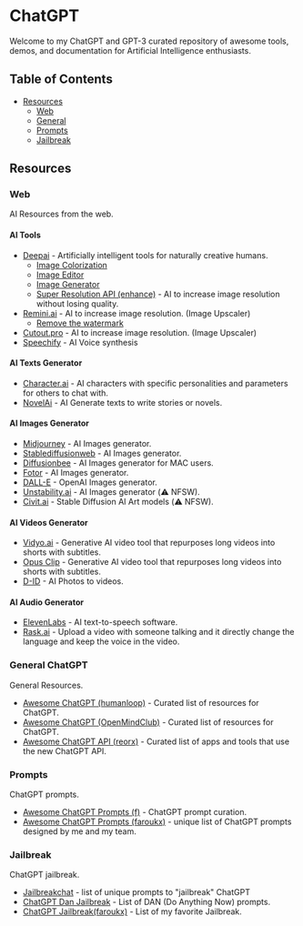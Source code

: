 # ChatGPT
Welcome to my ChatGPT and GPT-3 curated repository of awesome tools, demos, and documentation for Artificial Intelligence enthusiasts.


## Table of Contents
- [Resources](#Resources)
  - [Web](#Web) 
  - [General](#General) 
  - [Prompts](#Prompts) 
  - [Jailbreak](#Jailbreak) 


## Resources

### Web
AI Resources from the web.

#### AI Tools
- [Deepai](https://deepai.org/) - Artificially intelligent tools for naturally creative humans.
  -  [Image Colorization](https://deepai.org/machine-learning-model/colorizer)
  -  [Image Editor](https://deepai.org/machine-learning-model/image-editor)
  -  [Image Generator](https://deepai.org/machine-learning-model/text2img)
  -  [Super Resolution API (enhance)](https://deepai.org/machine-learning-model/torch-srgan) - AI to increase image resolution without losing quality.
- [Remini.ai](https://app.remini.ai/) - AI to increase image resolution. (Image Upscaler)
  - [Remove the watermark](https://www.watermarkremover.io/fr/upload)
- [Cutout.pro](https://www.cutout.pro/photo-enhancer-sharpener-upscaler) - AI to increase image resolution. (Image Upscaler)
- [Speechify](https://speechify.com/) - AI Voice synthesis 

#### AI Texts Generator
- [Character.ai](https://beta.character.ai/) - AI characters with specific personalities and parameters for others to chat with.
- [NovelAi](https://novelai.net/stories) - AI Generate texts to write stories or novels.

#### AI Images Generator
- [Midjourney](https://www.midjourney.com/account/) - AI Images generator.
- [Stablediffusionweb](https://stablediffusionweb.com/) - AI Images generator.
- [Diffusionbee](https://diffusionbee.com/) - AI Images generator for MAC users.
- [Fotor](https://www.fotor.com/images/create) - AI Images generator.
- [DALL-E](https://labs.openai.com/) - OpenAI Images generator.
- [Unstability.ai](https://www.unstability.ai/) - AI Images generator (⚠️ NFSW).
- [Civit.ai](https://civitai.com/) - Stable Diffusion AI Art models (⚠️ NFSW).


#### AI Videos Generator
- [Vidyo.ai](https://app.vidyo.ai/) -  Generative AI video tool that repurposes long videos into shorts with subtitles.
- [Opus Clip](https://clip.opus.pro/) - Generative AI video tool that repurposes long videos into shorts with subtitles.
- [D-ID](https://www.d-id.com/) - AI Photos to videos.

#### AI Audio Generator
- [ElevenLabs](https://beta.elevenlabs.io/speech-synthesis) - AI text-to-speech software. 
- [Rask.ai](https://www.rask.ai/) - Upload a video with someone talking and it directly change the language and keep the voice in the video.

### General ChatGPT
General Resources.

- [Awesome ChatGPT (humanloop)](https://github.com/humanloop/awesome-chatgpt) - Curated list of resources for ChatGPT.
- [Awesome ChatGPT (OpenMindClub)](https://github.com/OpenMindClub/awesome-chatgpt) - Curated list of resources for ChatGPT.
- [Awesome ChatGPT API (reorx)](https://github.com/reorx/awesome-chatgpt-api/) - Curated list of apps and tools that use the new ChatGPT API.

### Prompts
ChatGPT prompts.

- [Awesome ChatGPT Prompts (f)](https://github.com/f/awesome-chatgpt-prompts) - ChatGPT prompt curation.
- [Awesome ChatGPT Prompts (faroukx)](https://github.com/faroukx/chatgpt-artificial-intelligence/blob/main/chatgpt-prompts.md) - unique list of ChatGPT prompts designed by me and my team.

### Jailbreak
ChatGPT jailbreak.

- [Jailbreakchat](https://www.jailbreakchat.com/) - list of unique prompts to "jailbreak" ChatGPT
- [ChatGPT Dan Jailbreak](https://gist.github.com/coolaj86/6f4f7b30129b0251f61fa7baaa881516#file-chatgpt-dan-jailbreak-md) - List of DAN (Do Anything Now) prompts.
- [ChatGPT Jailbreak(faroukx)](https://github.com/faroukx/chatgpt-artificial-intelligence/blob/main/chatgpt-jailbreak.md) - List of my favorite Jailbreak.
